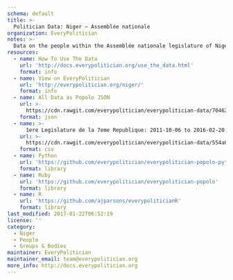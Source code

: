 ```yaml
---
schema: default
title: >-
  Politician Data: Niger — Assemblée nationale
organization: EveryPolitician
notes: >-
  Data on the people within the Assemblée nationale legislature of Niger.
resources:
  - name: How To Use The Data
    url: 'http://docs.everypolitician.org/use_the_data.html'
    format: info
  - name: View on EveryPolitician
    url: 'http://everypolitician.org/niger/'
    format: info
  - name: All Data as Popolo JSON
    url: >-
      https://cdn.rawgit.com/everypolitician/everypolitician-data/70462461f81424b7b171ec1be139e3b8ce8e11a7/data/Niger/Assembly/ep-popolo-v1.0.json
    format: json
  - name: >-
      1ere Legislature de la 7eme Republique: 2011-10-06 to 2016-02-20
    url: >-
      https://cdn.rawgit.com/everypolitician/everypolitician-data/554a6cb306153130ac5558e4c015471d63e57cb7/data/Niger/Assembly/term-7.1.csv
    format: csv
  - name: Python
    url: 'https://github.com/everypolitician/everypolitician-popolo-python'
    format: library
  - name: Ruby
    url: 'https://github.com/everypolitician/everypolitician-popolo'
    format: library
  - name: R
    url: 'https://github.com/ajparsons/everypoliticianR'
    format: library
last_modified: 2017-01-22T06:52:19
license: ''
category:
  - Niger
  - People
  - Groups & Bodies
maintainer: EveryPolitician
maintainer_email: team@everypolitician.org
more_info: http://docs.everypolitician.org
---
```

